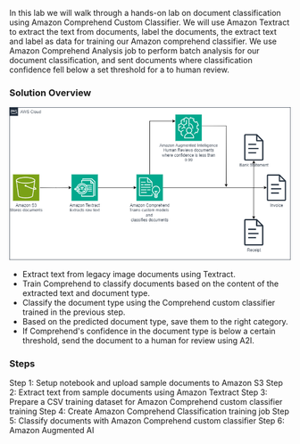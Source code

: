 In this lab we will walk through a hands-on lab on document classification using Amazon Comprehend Custom Classifier. We will use Amazon Textract to extract the text from documents, label the documents, the extract text and label as data for training our Amazon comprehend classifier. We use Amazon Comprehend Analysis job to perform batch analysis for our document classification, and sent documents where classification confidence fell below a set threshold for a to human review.

### Solution Overview
![IDP Classify](./images/IDP-ARC-Diag-2.png)

- Extract text from legacy image documents using Textract.
- Train Comprehend to classify documents based on the content of the extracted text and document type.
- Classify the document type using the Comprehend custom classifier trained in the previous step.
- Based on the predicted document type, save them to the right category.
- If Comprehend's confidence in the document type is below a certain threshold, send the document to a human for review using A2I.

### Steps
Step 1: Setup notebook and upload sample documents to Amazon S3
Step 2: Extract text from sample documents using Amazon Textract
Step 3: Prepare a CSV training dataset for Amazon Comprehend custom classifier training
Step 4: Create Amazon Comprehend Classification training job
Step 5: Classify documents with Amazon Comprehend custom classifier
Step 6: Amazon Augmented AI